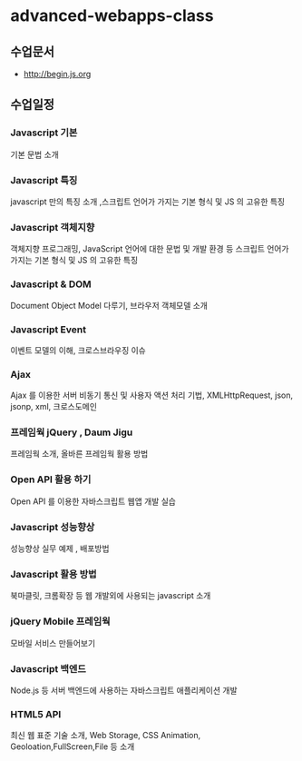 # advanced-webapps-class

## 수업문서

* http://begin.js.org

## 수업일정

### Javascript 기본 

기본 문법 소개 

### Javascript 특징 

javascript 만의 특징 소개 ,스크립트 언어가 가지는 기본 형식 및 JS 의 고유한 특징

### Javascript 객체지향 

객체지향 프로그래밍, JavaScript 언어에 대한 문법 및  개발 환경 등 스크립트 언어가 가지는 기본 형식 및  JS 의 고유한 특징  

### Javascript & DOM

Document Object Model 다루기, 브라우저 객체모델 소개 

### Javascript Event 

이벤트 모델의 이해, 크로스브라우징 이슈 

### Ajax 

Ajax 를 이용한 서버 비동기 통신 및 사용자 액션 처리 기법, XMLHttpRequest, json, jsonp, xml, 크로스도메인 

### 프레임웍 jQuery , Daum Jigu 

프레임웍 소개, 올바른 프레임웍 활용 방법 

### Open API 활용 하기 

Open API 를 이용한 자바스크립트 웹앱 개발 실습 

### Javascript 성능향상 

성능향상 실무 예제 , 배포방법 

### Javascript 활용 방법 

북마클릿, 크롬확장 등 웹 개발외에 사용되는 javascript 소개 

### jQuery Mobile 프레임웍 

모바일 서비스 만들어보기 

### Javascript 백엔드 

Node.js 등 서버 백엔드에 사용하는 자바스크립트 애플리케이션 개발

### HTML5 API 

최신 웹 표준 기술 소개, Web Storage, CSS Animation, Geoloation,FullScreen,File 등 소개
